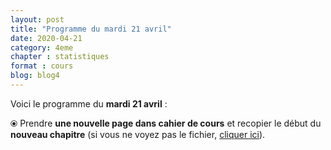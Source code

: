```yaml
---
layout: post
title: "Programme du mardi 21 avril"
date: 2020-04-21
category: 4eme
chapter : statistiques
format : cours
blog: blog4
---
```


Voici le programme du <b>mardi 21 avril</b> :

⦿ Prendre <strong>une nouvelle page dans cahier de cours</strong> et recopier le début du <strong>nouveau chapitre</strong> (si vous ne voyez pas le fichier, <a href="/cours/4eme/4eme_chapitre_5_statistiques.pdf">cliquer ici</a>).

<object data="/cours/4eme/4eme_chapitre_5_statistiques.pdf" width="100%" height="500" type='application/pdf'></object>
